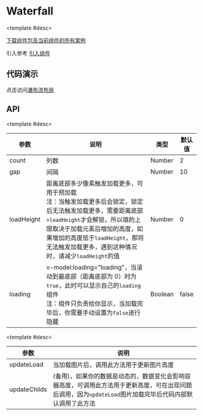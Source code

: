 <script setup>
</script>

# Waterfall

<ContainerBox title="介绍">
<template #desc>
参考网上瀑布流基础代码进行拓展
</template>
</ContainerBox>

<ContainerBox title="下载并引入">

<template #desc>

[下载组件包及当前组件的所有案例](https://gitee.com/lengyibai/lib3-component-packages/raw/master/Lib/dynamic/LibWaterfall.zip)

引入参考 [引入组件](/Components/base/start.html)
</template>
</ContainerBox>

## 代码演示

<ContainerBox title="基础用法">
<div class="demoBox">

点击访问[瀑布流布局](https://lyb.cbb.plus/demo/waterfall/index.html)

</div>

<ShowCode>
<template #codes>

```vue
<script setup lang="ts">
import { nextTick, onMounted, ref } from "vue";

import imgs from "./index";

const libWaterfall = ref();
const page = ref(0); // 当前页数
const total = ref(0); // 总数
const total_page = ref(0); // 总页数
const limit = ref(30); //一页个数
const data = ref<string[]>([]); //当前展示数据
const count = ref(2); //一行个数
const loading = ref(false); //是否处于加载中

const loadMore = () => {
  return new Promise<void>((resolve) => {
    if (page.value > total_page.value) {
      alert("加载完毕");
      setTimeout(() => {
        resolve();
      }, 250);
      return;
    }
    if (page.value === 0) {
      total.value = imgs.length;
      total_page.value = Math.ceil(total.value / limit.value);
    }

    const start = page.value * limit.value;
    const end = start + limit.value;
    const newData = imgs.slice(start, end);
    data.value = data.value.concat(newData);
    page.value += 1;

    if (page.value > total_page.value) {
      setTimeout(() => {
        isLoadEnd.value = true;
      }, 250);
    }

    nextTick(() => {
      libWaterfall.value.updateLoad();
      resolve();
    });
  });
};

const handleLoadMore = () => {
  loading.value = true;
  setTimeout(async () => {
    await loadMore();
    loading.value = false;
  }, 500);
};

const isLoadEnd = ref(false);

onMounted(() => {
  handleLoadMore();
});

const setCount = () => {
  const w = document.documentElement.clientWidth;
  if (w >= 1780) {
    count.value = 8;
  } else if (w >= 1560) {
    count.value = 7;
  } else if (w >= 1280) {
    count.value = 6;
  } else if (w >= 980) {
    count.value = 5;
  } else if (w >= 760) {
    count.value = 4;
  } else if (w >= 640) {
    count.value = 3;
  } else if (w < 640) {
    count.value = 2;
  }
  nextTick(() => {
    setTimeout(() => {
      libWaterfall.value?.updateLoad();
    }, 1100);
  });
};

window.addEventListener("resize", () => {
  setCount();
});

onMounted(() => {
  setCount();
});
</script>

<template>
  <div class="goods-list">
    <LibWaterfall ref="libWaterfall" :count="count" @load-more="handleLoadMore">
      <div v-for="(item, index) in data" :key="index" class="goods-card goods">
        <img :src="item" alt="" />
      </div>
    </LibWaterfall>
  </div>
  <div class="loading" :class="{ hide: !loading }">加载中...</div>
</template>

<style scoped lang="less">
.goods-list {
  position: relative;
  overflow: auto;
  width: 100%;
  height: 100%;
  padding: 10px;
  padding-top: 0;
  background-color: var(--theme-color-seven);
  flex: 1;

  .goods-card {
    position: absolute;
    transition: all 0.75s;

    img {
      width: 100%;
      height: 100%;
      object-fit: cover;
    }
  }

  .goods {
    min-width: 150px;

    @media screen and (min-width: 1780px) {
      width: calc(12.5% - 9px);
    }

    @media screen and (max-width: 1780px) {
      width: calc(14.28% - 8px);
    }

    @media screen and (max-width: 1560px) {
      width: calc(16.66% - 8px);
    }

    @media screen and (max-width: 1280px) {
      width: calc(20% - 8px);
    }

    @media screen and (max-width: 980px) {
      width: calc(25% - 7px);
    }

    @media screen and (max-width: 760px) {
      width: calc(33.33% - 6px);
    }

    @media screen and (max-width: 640px) {
      width: calc(50% - 3px);
    }
  }
}

.loading {
  position: fixed;
  bottom: 0;
  z-index: 99;
  width: 100%;
  height: 300px;
  color: #fff;
  font-size: 50px;
  text-align: center;
  transition: all 0.25s;
  line-height: 400px;
  background-image: linear-gradient(0deg, #000 0%, transparent 100%);

  &.hide {
    opacity: 0;
  }
}
</style>
```

</template>
</ShowCode>
</ContainerBox>

## API

<ContainerBox title="Props">

<template #desc>

| 参数       | 说明                                                                                                                                                                                                                                                                        | 类型    | 默认值 |
| ---------- | --------------------------------------------------------------------------------------------------------------------------------------------------------------------------------------------------------------------------------------------------------------------------- | ------- | ------ |
| count      | 列数                                                                                                                                                                                                                                                                        | Number  | 2      |
| gap        | 间隔                                                                                                                                                                                                                                                                        | Number  | 10     |
| loadHeight | 距离底部多少像素触发加载更多，可用于预加载<br />注：当触发加载更多后会锁定，锁定后无法触发加载更多，需要距离底部`>loadHeight`才会解锁，所以填的上限取决于加载元素后增加的高度，如果增加的高度低于`loadHeight`，那将无法触发加载更多，遇到这种情况时，请减少`loadHeight`的值 | Number  | 0      |
| loading    | v-model:loading="loading"，当滚动到最底部（距离底部为 0）时为`true`，此时可以显示自己的`loading`组件<br />注：组件只负责给你显示，当加载完毕后，你需要手动设置为`false`进行隐藏                                                                                             | Boolean | false  |

</template>
</ContainerBox>

<ContainerBox title="Methods">

<template #desc>

| 参数         | 说明                                                                                                                                                       |
| ------------ | ---------------------------------------------------------------------------------------------------------------------------------------------------------- |
| updateLoad   | 当加载图片后，调用此方法用于更新图片高度                                                                                                                   |
| updateChilds | (备用)，如果你的数据是动态的，数据变化会影响容器高度，可调用此方法用于更新高度，可在出现问题后调用，因为`updateLoad`图片加载完毕后代码内部默认调用了此方法 |

</template>
</ContainerBox>
